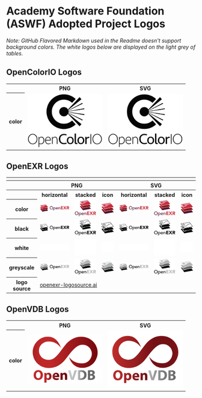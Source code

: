 # Academy Software Foundation (ASWF) Adopted Project Logos

*Note: GitHub Flavored Markdown used in the Readme doesn't support background colors. The white logos below are displayed on the light grey of tables.*

## OpenColorIO Logos

<table>
    <tr>
        <th></th>
        <th>PNG</th>
        <th>SVG</th>
    </tr>
    <tr>
        <th>color</th>
        <td><img src="/projects/opencolorio/opencolorio-color.png" width="200"></td>
        <td><img src="/projects/opencolorio/opencolorio-color.svg" width="200"></td>
    </tr>
    <!-- <tr>
        <th>black</th>
        <td><img src="/projects/opencolorio/opencolorio-black.png" width="200"></td>
        <td><img src="/projects/opencolorio/opencolorio-black.svg" width="200"></td>
    </tr>
    <tr>
        <th>white</th>
        <td><img src="/projects/opencolorio/opencolorio-white.png" width="200"></td>
        <td><img src="/projects/opencolorio/opencolorio-white.svg" width="200"></td>
    </tr> -->
</table>

## OpenEXR Logos

<table>
    <tr>
    	<th colspan="7"></th>
    </tr>
    <tr>
        <th></th>
        <th colspan="3">PNG</th>
        <th colspan="3">SVG</th>
    </tr>
    <tr>
        <th></th>
        <th>horizontal</th>
        <th>stacked</th>
        <th>icon</th>
        <th>horizontal</th>
        <th>stacked</th>
        <th>icon</th>
    </tr>
    <tr>
        <th>color</th>
        <td><img src="/projects/openexr/png/color/openexr-horizontal-color.png" width="200"></td>
        <td><img src="/projects/openexr/png/color/openexr-stacked-color.png" width="95"></td>
        <td><img src="/projects/openexr/png/color/openexr-icon-color.png" width="75"></td>
        <td><img src="/projects/openexr/svg/color/openexr-horizontal-color.svg" width="200"></td>
	<td><img src="/projects/openexr/svg/color/openexr-stacked-color.svg" width="95"></td>
        <td><img src="/projects/openexr/svg/color/openexr-icon-color.svg" width="75"></td>
    </tr>
    <tr>
        <th>black</th>
        <td><img src="/projects/openexr/png/black/openexr-horizontal-black.png" width="200"></td>
        <td><img src="/projects/openexr/png/black/openexr-stacked-black.png" width="95"></td>
        <td><img src="/projects/openexr/png/black/openexr-icon-black.png" width="75"></td>
        <td><img src="/projects/openexr/svg/black/openexr-horizontal-black.svg" width="200"></td>
        <td><img src="/projects/openexr/svg/black/openexr-stacked-black.svg" width="95"></td>
        <td><img src="/projects/openexr/svg/black/openexr-icon-black.svg" width="75"></td>
    </tr>
    <tr>
        <th>white</th>
        <td><img src="/projects/openexr/png/white/openexr-horizontal-white.png" width="200"></td>
        <td><img src="/projects/openexr/png/white/openexr-stacked-white.png" width="95"></td>
        <td><img src="/projects/openexr/png/white/openexr-icon-white.png" width="75"></td>
        <td><img src="/projects/openexr/svg/white/openexr-horizontal-white.svg" width="200"></td>
        <td><img src="/projects/openexr/svg/white/openexr-stacked-white.svg" width="95"></td>
        <td><img src="/projects/openexr/svg/white/openexr-icon-white.svg" width="75"></td>
    </tr>
    <tr>
        <th>greyscale</th>
        <td><img src="/projects/openexr/png/greyscale/openexr-horizontal-greyscale.png" width="200"></td>
        <td><img src="/projects/openexr/png/greyscale/openexr-stacked-greyscale.png" width="95"></td>
        <td><img src="/projects/openexr/png/greyscale/openexr-icon-greyscale.png" width="75"></td>
        <td><img src="/projects/openexr/svg/greyscale/openexr-horizontal-greyscale.svg" width="200"></td>
        <td><img src="/projects/openexr/svg/greyscale/openexr-stacked-greyscale.svg" width="95"></td>
        <td><img src="/projects/openexr/svg/greyscale/openexr-icon-greyscale.svg" width="75"></td>
    </tr>
    <tr>
    	<th>logo source</th>
	<td colspan="6"><a href="/projects/openexr/openexr-logosource.ai">openexr-logosource.ai</td>
    </tr>
</table>

## OpenVDB Logos

<table>
    <tr>
        <th></th>
        <th>PNG</th>
        <th>SVG</th>
    </tr>
    <tr>
        <th>color</th>
        <td><img src="/projects/openvdb/openvdb-color.png" width="200"></td>
        <td><img src="/projects/openvdb/openvdb-color.svg" width="200"></td>
    </tr>
    <!-- <tr>
        <th>black</th>
        <td><img src="/projects/openvdb/openvdb-black.png" width="200"></td>
        <td><img src="/projects/openvdb/openvdb-black.svg" width="200"></td>
    </tr>
    <tr>
        <th>white</th>
        <td><img src="/projects/openvdb/openvdb-white.png" width="200"></td>
        <td><img src="/projects/openvdb/openvdb-white.svg" width="200"></td>
    </tr> -->
</table>

